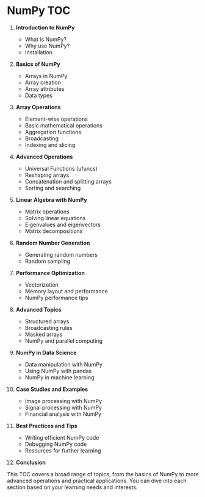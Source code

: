 # NumPy TOC

1. **Introduction to NumPy**
   - What is NumPy?
   - Why use NumPy?
   - Installation
   
2. **Basics of NumPy**
   - Arrays in NumPy
   - Array creation
   - Array attributes
   - Data types
   
3. **Array Operations**
   - Element-wise operations
   - Basic mathematical operations
   - Aggregation functions
   - Broadcasting
   - Indexing and slicing
   
4. **Advanced Operations**
   - Universal Functions (ufuncs)
   - Reshaping arrays
   - Concatenation and splitting arrays
   - Sorting and searching
   
5. **Linear Algebra with NumPy**
   - Matrix operations
   - Solving linear equations
   - Eigenvalues and eigenvectors
   - Matrix decompositions
   
6. **Random Number Generation**
   - Generating random numbers
   - Random sampling
   
7. **Performance Optimization**
   - Vectorization
   - Memory layout and performance
   - NumPy performance tips
   
8. **Advanced Topics**
   - Structured arrays
   - Broadcasting rules
   - Masked arrays
   - NumPy and parallel computing
   
9. **NumPy in Data Science**
   - Data manipulation with NumPy
   - Using NumPy with pandas
   - NumPy in machine learning
   
10. **Case Studies and Examples**
    - Image processing with NumPy
    - Signal processing with NumPy
    - Financial analysis with NumPy
   
11. **Best Practices and Tips**
    - Writing efficient NumPy code
    - Debugging NumPy code
    - Resources for further learning
   
12. **Conclusion**

This TOC covers a broad range of topics, from the basics of NumPy to more advanced operations and practical applications. You can dive into each section based on your learning needs and interests.
